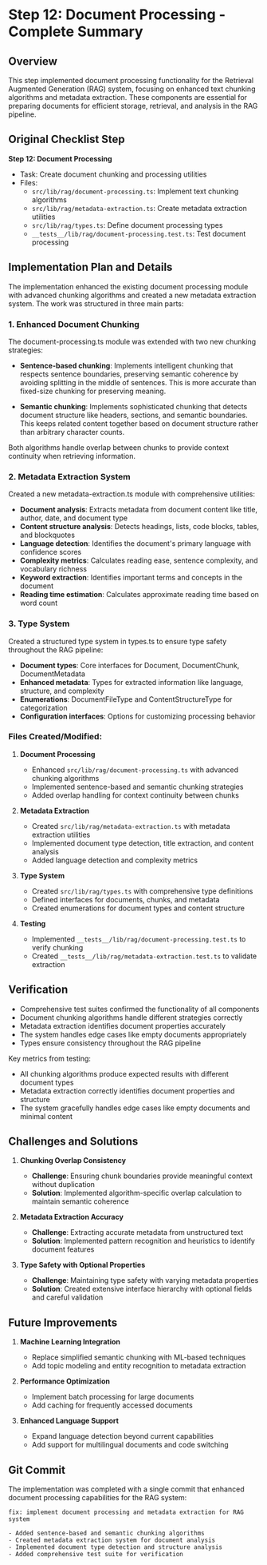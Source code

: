 # Step 12: Document Processing - Complete Summary

## Overview

This step implemented document processing functionality for the Retrieval Augmented Generation (RAG) system, focusing on enhanced text chunking algorithms and metadata extraction. These components are essential for preparing documents for efficient storage, retrieval, and analysis in the RAG pipeline.

## Original Checklist Step

**Step 12: Document Processing**

- Task: Create document chunking and processing utilities
- Files:
  - `src/lib/rag/document-processing.ts`: Implement text chunking algorithms
  - `src/lib/rag/metadata-extraction.ts`: Create metadata extraction utilities
  - `src/lib/rag/types.ts`: Define document processing types
  - `__tests__/lib/rag/document-processing.test.ts`: Test document processing

## Implementation Plan and Details

The implementation enhanced the existing document processing module with advanced chunking algorithms and created a new metadata extraction system. The work was structured in three main parts:

### 1. Enhanced Document Chunking

The document-processing.ts module was extended with two new chunking strategies:

- **Sentence-based chunking**: Implements intelligent chunking that respects sentence boundaries, preserving semantic coherence by avoiding splitting in the middle of sentences. This is more accurate than fixed-size chunking for preserving meaning.

- **Semantic chunking**: Implements sophisticated chunking that detects document structure like headers, sections, and semantic boundaries. This keeps related content together based on document structure rather than arbitrary character counts.

Both algorithms handle overlap between chunks to provide context continuity when retrieving information.

### 2. Metadata Extraction System

Created a new metadata-extraction.ts module with comprehensive utilities:

- **Document analysis**: Extracts metadata from document content like title, author, date, and document type
- **Content structure analysis**: Detects headings, lists, code blocks, tables, and blockquotes
- **Language detection**: Identifies the document's primary language with confidence scores
- **Complexity metrics**: Calculates reading ease, sentence complexity, and vocabulary richness
- **Keyword extraction**: Identifies important terms and concepts in the document
- **Reading time estimation**: Calculates approximate reading time based on word count

### 3. Type System

Created a structured type system in types.ts to ensure type safety throughout the RAG pipeline:

- **Document types**: Core interfaces for Document, DocumentChunk, DocumentMetadata
- **Enhanced metadata**: Types for extracted information like language, structure, and complexity
- **Enumerations**: DocumentFileType and ContentStructureType for categorization
- **Configuration interfaces**: Options for customizing processing behavior

### Files Created/Modified:

1. **Document Processing**

   - Enhanced `src/lib/rag/document-processing.ts` with advanced chunking algorithms
   - Implemented sentence-based and semantic chunking strategies
   - Added overlap handling for context continuity between chunks

2. **Metadata Extraction**

   - Created `src/lib/rag/metadata-extraction.ts` with metadata extraction utilities
   - Implemented document type detection, title extraction, and content analysis
   - Added language detection and complexity metrics

3. **Type System**

   - Created `src/lib/rag/types.ts` with comprehensive type definitions
   - Defined interfaces for documents, chunks, and metadata
   - Created enumerations for document types and content structure

4. **Testing**
   - Implemented `__tests__/lib/rag/document-processing.test.ts` to verify chunking
   - Created `__tests__/lib/rag/metadata-extraction.test.ts` to validate extraction

## Verification

- Comprehensive test suites confirmed the functionality of all components
- Document chunking algorithms handle different strategies correctly
- Metadata extraction identifies document properties accurately
- The system handles edge cases like empty documents appropriately
- Types ensure consistency throughout the RAG pipeline

Key metrics from testing:

- All chunking algorithms produce expected results with different document types
- Metadata extraction correctly identifies document properties and structure
- The system gracefully handles edge cases like empty documents and minimal content

## Challenges and Solutions

1. **Chunking Overlap Consistency**

   - **Challenge**: Ensuring chunk boundaries provide meaningful context without duplication
   - **Solution**: Implemented algorithm-specific overlap calculation to maintain semantic coherence

2. **Metadata Extraction Accuracy**

   - **Challenge**: Extracting accurate metadata from unstructured text
   - **Solution**: Implemented pattern recognition and heuristics to identify document features

3. **Type Safety with Optional Properties**
   - **Challenge**: Maintaining type safety with varying metadata properties
   - **Solution**: Created extensive interface hierarchy with optional fields and careful validation

## Future Improvements

1. **Machine Learning Integration**

   - Replace simplified semantic chunking with ML-based techniques
   - Add topic modeling and entity recognition to metadata extraction

2. **Performance Optimization**

   - Implement batch processing for large documents
   - Add caching for frequently accessed documents

3. **Enhanced Language Support**
   - Expand language detection beyond current capabilities
   - Add support for multilingual documents and code switching

## Git Commit

The implementation was completed with a single commit that enhanced document processing capabilities for the RAG system:

```
fix: implement document processing and metadata extraction for RAG system

- Added sentence-based and semantic chunking algorithms
- Created metadata extraction system for document analysis
- Implemented document type detection and structure analysis
- Added comprehensive test suite for verification
```
